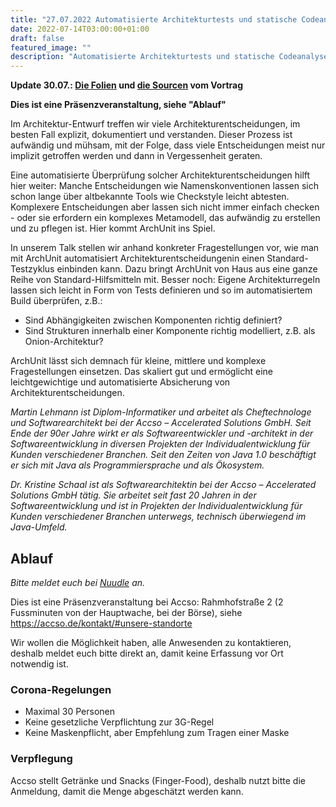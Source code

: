 ```yaml
---
title: "27.07.2022 Automatisierte Architekturtests und statische Codeanalyse mit ArchUnit"
date: 2022-07-14T03:00:00+01:00
draft: false
featured_image: ""
description: "Automatisierte Architekturtests und statische Codeanalyse mit ArchUnit"
---
```


**Update 30.07.: [Die Folien](https://speakerdeck.com/mrtnlhmnn/automatisierte-architekturtests-und-statische-code-analyse-mit-archunit) und [die Sourcen](https://github.com/accso/static-code-analysis-archunit) vom Vortrag**

**Dies ist eine Präsenzveranstaltung, siehe "Ablauf"**

Im Architektur-Entwurf treffen wir viele Architekturentscheidungen, im besten Fall explizit, dokumentiert und verstanden. Dieser Prozess ist aufwändig und mühsam, mit der Folge, dass viele Entscheidungen meist nur implizit getroffen werden und dann in Vergessenheit geraten.  

Eine automatisierte Überprüfung solcher Architekturentscheidungen hilft hier weiter:
Manche Entscheidungen wie Namenskonventionen lassen sich schon lange über altbekannte Tools wie Checkstyle leicht abtesten. Komplexere Entscheidungen aber lassen sich nicht immer einfach checken - oder sie erfordern ein komplexes Metamodell, das aufwändig zu erstellen und zu pflegen ist. Hier kommt ArchUnit ins Spiel.

In unserem Talk stellen wir anhand konkreter Fragestellungen vor, wie man mit ArchUnit automatisiert Architekturentscheidungenin einen Standard-Testzyklus einbinden kann. Dazu bringt ArchUnit von Haus aus eine ganze Reihe von Standard-Hilfsmitteln mit. Besser noch: Eigene Architekturregeln lassen sich leicht in Form von Tests definieren und so im automatisiertem Build überprüfen, z.B.:
 
* Sind Abhängigkeiten zwischen Komponenten richtig definiert?
* Sind Strukturen innerhalb einer Komponente richtig modelliert, z.B. als Onion-Architektur?

ArchUnit lässt sich demnach für kleine, mittlere und komplexe Fragestellungen einsetzen. Das skaliert gut und ermöglicht eine leichtgewichtige und automatisierte Absicherung von Architekturentscheidungen.

_Martin Lehmann ist Diplom-Informatiker und arbeitet als Cheftechnologe und Softwarearchitekt bei der Accso – Accelerated Solutions GmbH. Seit Ende der 90er Jahre wirkt er als Softwareentwickler und -architekt in der Softwareentwicklung in diversen Projekten der Individualentwicklung für Kunden verschiedener Branchen. Seit den Zeiten von Java 1.0 beschäftigt er sich mit Java als Programmiersprache und als Ökosystem._

_Dr. Kristine Schaal ist als Softwarearchitektin bei der Accso – Accelerated Solutions GmbH tätig. Sie arbeitet seit fast 20 Jahren in der Softwareentwicklung und ist in Projekten der Individualentwicklung für Kunden verschiedener Branchen unterwegs, technisch überwiegend im Java-Umfeld._

## Ablauf 

_Bitte meldet euch bei [Nuudle](https://nuudel.digitalcourage.de/rUFYhtKDfm8AaMm5) an._

Dies ist eine Präsenzveranstaltung bei Accso: Rahmhofstraße 2 (2 Fussminuten von der Hauptwache, bei der Börse), siehe https://accso.de/kontakt/#unsere-standorte

Wir wollen die Möglichkeit haben, alle Anwesenden zu kontaktieren, deshalb meldet euch bitte direkt an, damit keine Erfassung vor Ort notwendig ist.

### Corona-Regelungen

* Maximal 30 Personen
* Keine gesetzliche Verpflichtung zur 3G-Regel
* Keine Maskenpflicht, aber Empfehlung zum Tragen einer Maske

### Verpflegung

Accso stellt Getränke und Snacks (Finger-Food), deshalb nutzt bitte die Anmeldung, damit die Menge abgeschätzt werden kann.